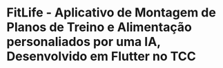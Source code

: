 # FitLife - Aplicativo  de Montagem de Planos de Treino e Alimentação personaliados por uma IA, Desenvolvido em Flutter no TCC
